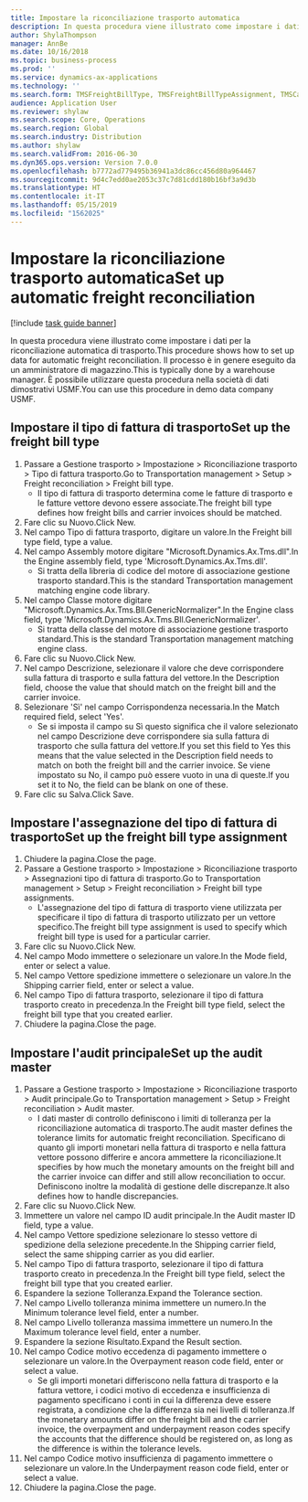 ```yaml
---
title: Impostare la riconciliazione trasporto automatica
description: In questa procedura viene illustrato come impostare i dati per la riconciliazione automatica di trasporto.
author: ShylaThompson
manager: AnnBe
ms.date: 10/16/2018
ms.topic: business-process
ms.prod: ''
ms.service: dynamics-ax-applications
ms.technology: ''
ms.search.form: TMSFreightBillType, TMSFreightBillTypeAssignment, TMSCarrierCodeLookup, DefaultDashboard, TMSAuditMaster
audience: Application User
ms.reviewer: shylaw
ms.search.scope: Core, Operations
ms.search.region: Global
ms.search.industry: Distribution
ms.author: shylaw
ms.search.validFrom: 2016-06-30
ms.dyn365.ops.version: Version 7.0.0
ms.openlocfilehash: b7772ad779495b36941a3dc86cc456d80a964467
ms.sourcegitcommit: 9d4c7edd0ae2053c37c7d81cdd180b16bf3a9d3b
ms.translationtype: HT
ms.contentlocale: it-IT
ms.lasthandoff: 05/15/2019
ms.locfileid: "1562025"
---
```

# <a name="set-up-automatic-freight-reconciliation"></a><span data-ttu-id="9353b-103">Impostare la riconciliazione trasporto automatica</span><span class="sxs-lookup"><span data-stu-id="9353b-103">Set up automatic freight reconciliation</span></span>

[!include [task guide banner](../../includes/task-guide-banner.md)]

<span data-ttu-id="9353b-104">In questa procedura viene illustrato come impostare i dati per la riconciliazione automatica di trasporto.</span><span class="sxs-lookup"><span data-stu-id="9353b-104">This procedure shows how to set up data for automatic freight reconciliation.</span></span> <span data-ttu-id="9353b-105">Il processo è in genere eseguito da un amministratore di magazzino.</span><span class="sxs-lookup"><span data-stu-id="9353b-105">This is typically done by a warehouse manager.</span></span> <span data-ttu-id="9353b-106">È possibile utilizzare questa procedura nella società di dati dimostrativi USMF.</span><span class="sxs-lookup"><span data-stu-id="9353b-106">You can use this procedure in demo data company USMF.</span></span>


## <a name="set-up-the-freight-bill-type"></a><span data-ttu-id="9353b-107">Impostare il tipo di fattura di trasporto</span><span class="sxs-lookup"><span data-stu-id="9353b-107">Set up the freight bill type</span></span>
1. <span data-ttu-id="9353b-108">Passare a Gestione trasporto > Impostazione > Riconciliazione trasporto > Tipo di fattura trasporto.</span><span class="sxs-lookup"><span data-stu-id="9353b-108">Go to Transportation management > Setup > Freight reconciliation > Freight bill type.</span></span>
    * <span data-ttu-id="9353b-109">Il tipo di fattura di trasporto determina come le fatture di trasporto e le fatture vettore devono essere associate.</span><span class="sxs-lookup"><span data-stu-id="9353b-109">The freight bill type defines how freight bills and carrier invoices  should be matched.</span></span>  
2. <span data-ttu-id="9353b-110">Fare clic su Nuovo.</span><span class="sxs-lookup"><span data-stu-id="9353b-110">Click New.</span></span>
3. <span data-ttu-id="9353b-111">Nel campo Tipo di fattura trasporto, digitare un valore.</span><span class="sxs-lookup"><span data-stu-id="9353b-111">In the Freight bill type field, type a value.</span></span>
4. <span data-ttu-id="9353b-112">Nel campo Assembly motore digitare "Microsoft.Dynamics.Ax.Tms.dll".</span><span class="sxs-lookup"><span data-stu-id="9353b-112">In the Engine assembly field, type 'Microsoft.Dynamics.Ax.Tms.dll'.</span></span>
    * <span data-ttu-id="9353b-113">Si tratta della libreria di codice del motore di associazione gestione trasporto standard.</span><span class="sxs-lookup"><span data-stu-id="9353b-113">This is the standard Transportation management matching engine code library.</span></span>  
5. <span data-ttu-id="9353b-114">Nel campo Classe motore digitare "Microsoft.Dynamics.Ax.Tms.Bll.GenericNormalizer".</span><span class="sxs-lookup"><span data-stu-id="9353b-114">In the Engine class field, type 'Microsoft.Dynamics.Ax.Tms.Bll.GenericNormalizer'.</span></span>
    * <span data-ttu-id="9353b-115">Si tratta della classe del motore di associazione gestione trasporto standard.</span><span class="sxs-lookup"><span data-stu-id="9353b-115">This is the standard Transportation management matching engine class.</span></span>  
6. <span data-ttu-id="9353b-116">Fare clic su Nuovo.</span><span class="sxs-lookup"><span data-stu-id="9353b-116">Click New.</span></span>
7. <span data-ttu-id="9353b-117">Nel campo Descrizione, selezionare il valore che deve corrispondere sulla fattura di trasporto e sulla fattura del vettore.</span><span class="sxs-lookup"><span data-stu-id="9353b-117">In the Description field, choose the value that should match on the freight bill and the carrier invoice.</span></span>  
8. <span data-ttu-id="9353b-118">Selezionare 'Sì' nel campo Corrispondenza necessaria.</span><span class="sxs-lookup"><span data-stu-id="9353b-118">In the Match required field, select 'Yes'.</span></span>
    * <span data-ttu-id="9353b-119">Se si imposta il campo su Sì questo significa che il valore selezionato nel campo Descrizione deve corrispondere sia sulla fattura di trasporto che sulla fattura del vettore.</span><span class="sxs-lookup"><span data-stu-id="9353b-119">If you set this field to Yes this means that the value selected in the Description field needs to match on both the freight bill and the carrier invoice.</span></span> <span data-ttu-id="9353b-120">Se viene impostato su No, il campo può essere vuoto in una di queste.</span><span class="sxs-lookup"><span data-stu-id="9353b-120">If you set it to No, the field can be blank on one of these.</span></span>  
9. <span data-ttu-id="9353b-121">Fare clic su Salva.</span><span class="sxs-lookup"><span data-stu-id="9353b-121">Click Save.</span></span>

## <a name="set-up-the-freight-bill-type-assignment"></a><span data-ttu-id="9353b-122">Impostare l'assegnazione del tipo di fattura di trasporto</span><span class="sxs-lookup"><span data-stu-id="9353b-122">Set up the freight bill type assignment</span></span>
1. <span data-ttu-id="9353b-123">Chiudere la pagina.</span><span class="sxs-lookup"><span data-stu-id="9353b-123">Close the page.</span></span>
2. <span data-ttu-id="9353b-124">Passare a Gestione trasporto > Impostazione > Riconciliazione trasporto > Assegnazioni tipo di fattura di trasporto.</span><span class="sxs-lookup"><span data-stu-id="9353b-124">Go to Transportation management > Setup > Freight reconciliation > Freight bill type assignments.</span></span>
    * <span data-ttu-id="9353b-125">L'assegnazione del tipo di fattura di trasporto viene utilizzata per specificare il tipo di fattura di trasporto utilizzato per un vettore specifico.</span><span class="sxs-lookup"><span data-stu-id="9353b-125">The freight bill type assignment is used to specify which freight bill type is used for a particular carrier.</span></span>   
3. <span data-ttu-id="9353b-126">Fare clic su Nuovo.</span><span class="sxs-lookup"><span data-stu-id="9353b-126">Click New.</span></span>
4. <span data-ttu-id="9353b-127">Nel campo Modo immettere o selezionare un valore.</span><span class="sxs-lookup"><span data-stu-id="9353b-127">In the Mode field, enter or select a value.</span></span>
5. <span data-ttu-id="9353b-128">Nel campo Vettore spedizione immettere o selezionare un valore.</span><span class="sxs-lookup"><span data-stu-id="9353b-128">In the Shipping carrier field, enter or select a value.</span></span>
6. <span data-ttu-id="9353b-129">Nel campo Tipo di fattura trasporto, selezionare il tipo di fattura trasporto creato in precedenza.</span><span class="sxs-lookup"><span data-stu-id="9353b-129">In the Freight bill type field, select the freight bill type that you created earlier.</span></span>
7. <span data-ttu-id="9353b-130">Chiudere la pagina.</span><span class="sxs-lookup"><span data-stu-id="9353b-130">Close the page.</span></span>

## <a name="set-up-the-audit-master"></a><span data-ttu-id="9353b-131">Impostare l'audit principale</span><span class="sxs-lookup"><span data-stu-id="9353b-131">Set up the audit master</span></span>
1. <span data-ttu-id="9353b-132">Passare a Gestione trasporto > Impostazione > Riconciliazione trasporto > Audit principale.</span><span class="sxs-lookup"><span data-stu-id="9353b-132">Go to Transportation management > Setup > Freight reconciliation > Audit master.</span></span>
    * <span data-ttu-id="9353b-133">I dati master di controllo definiscono i limiti di tolleranza per la riconciliazione automatica di trasporto.</span><span class="sxs-lookup"><span data-stu-id="9353b-133">The audit master defines the tolerance limits for automatic freight reconciliation.</span></span> <span data-ttu-id="9353b-134">Specificano di quanto gli importi monetari nella fattura di trasporto e nella fattura vettore possono differire e ancora ammettere la riconciliazione.</span><span class="sxs-lookup"><span data-stu-id="9353b-134">It specifies by how much the monetary amounts on the freight bill and the carrier invoice can differ and still allow reconciliation to occur.</span></span> <span data-ttu-id="9353b-135">Definiscono inoltre la modalità di gestione delle discrepanze.</span><span class="sxs-lookup"><span data-stu-id="9353b-135">It also defines how to handle discrepancies.</span></span>  
2. <span data-ttu-id="9353b-136">Fare clic su Nuovo.</span><span class="sxs-lookup"><span data-stu-id="9353b-136">Click New.</span></span>
3. <span data-ttu-id="9353b-137">Immettere un valore nel campo ID audit principale.</span><span class="sxs-lookup"><span data-stu-id="9353b-137">In the Audit master ID field, type a value.</span></span>
4. <span data-ttu-id="9353b-138">Nel campo Vettore spedizione selezionare lo stesso vettore di spedizione della selezione precedente.</span><span class="sxs-lookup"><span data-stu-id="9353b-138">In the Shipping carrier  field, select the same shipping carrier as you did earlier.</span></span>
5. <span data-ttu-id="9353b-139">Nel campo Tipo di fattura trasporto, selezionare il tipo di fattura trasporto creato in precedenza.</span><span class="sxs-lookup"><span data-stu-id="9353b-139">In the Freight bill type field, select the freight bill type that you created earlier.</span></span>
6. <span data-ttu-id="9353b-140">Espandere la sezione Tolleranza.</span><span class="sxs-lookup"><span data-stu-id="9353b-140">Expand the Tolerance section.</span></span>
7. <span data-ttu-id="9353b-141">Nel campo Livello tolleranza minima immettere un numero.</span><span class="sxs-lookup"><span data-stu-id="9353b-141">In the Minimum tolerance level field, enter a number.</span></span>
8. <span data-ttu-id="9353b-142">Nel campo Livello tolleranza massima immettere un numero.</span><span class="sxs-lookup"><span data-stu-id="9353b-142">In the Maximum tolerance level field, enter a number.</span></span>
9. <span data-ttu-id="9353b-143">Espandere la sezione Risultato.</span><span class="sxs-lookup"><span data-stu-id="9353b-143">Expand the Result section.</span></span>
10. <span data-ttu-id="9353b-144">Nel campo Codice motivo eccedenza di pagamento immettere o selezionare un valore.</span><span class="sxs-lookup"><span data-stu-id="9353b-144">In the Overpayment reason code field, enter or select a value.</span></span>
    * <span data-ttu-id="9353b-145">Se gli importi monetari differiscono nella fattura di trasporto e la fattura vettore, i codici motivo di eccedenza e insufficienza di pagamento specificano i conti in cui la differenza deve essere registrata, a condizione che la differenza sia nei livelli di tolleranza.</span><span class="sxs-lookup"><span data-stu-id="9353b-145">If the monetary amounts differ on the freight bill and the carrier invoice, the overpayment and underpayment reason codes specify the accounts that the difference should be registered on, as long as the difference is within the tolerance levels.</span></span>  
11. <span data-ttu-id="9353b-146">Nel campo Codice motivo insufficienza di pagamento immettere o selezionare un valore.</span><span class="sxs-lookup"><span data-stu-id="9353b-146">In the Underpayment reason code field, enter or select a value.</span></span>
12. <span data-ttu-id="9353b-147">Chiudere la pagina.</span><span class="sxs-lookup"><span data-stu-id="9353b-147">Close the page.</span></span>

